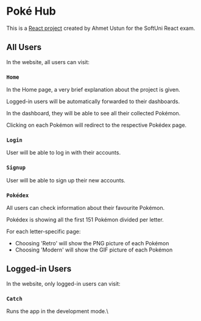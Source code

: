 # Poké Hub

This is a [React project](https://pokehub-softuni-react.web.app/) created by Ahmet Ustun for the SoftUni React exam.

## All Users

In the website, all users can visit:

### `Home`

In the Home page, a very brief explanation about the project is given.

Logged-in users will be automatically forwarded to their dashboards.

In the dashboard, they will be able to see all their collected Pokémon.

Clicking on each Pokémon will redirect to the respective Pokédex page.

### `Login`

User will be able to log in with their accounts.

### `Signup`

User will be able to sign up their new accounts.

### `Pokédex`

All users can check information about their favourite Pokémon.

Pokédex is showing all the first 151 Pokémon divided per letter.

For each letter-specific page:
- Choosing 'Retro' will show the PNG picture of each Pokémon
- Choosing 'Modern' will show the GIF picture of each Pokémon

## Logged-in Users

In the website, only logged-in users can visit:

### `Catch`

Runs the app in the development mode.\